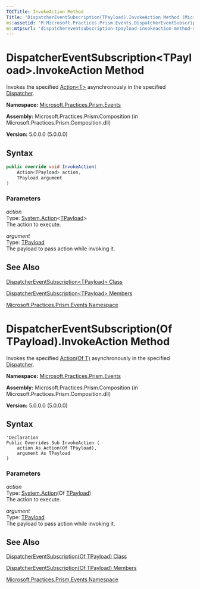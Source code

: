 ```yaml
---
TOCTitle: InvokeAction Method
Title: 'DispatcherEventSubscription(TPayload).InvokeAction Method (Microsoft.Practices.Prism.Events)'
ms:assetid: 'M:Microsoft.Practices.Prism.Events.DispatcherEventSubscription\`1.InvokeAction(System.Action{\`0},\`0)'
ms:mtpsurl: 'dispatchereventsubscription-tpayload-invokeaction-method-mspp-events.md'
---
```


# DispatcherEventSubscription&lt;TPayload&gt;.InvokeAction Method

Invokes the specified [Action&lt;T&gt;](http://msdn.microsoft.com/en-us/library/018hxwa8) asynchronously in the specified [Dispatcher](http://msdn.microsoft.com/en-us/library/ms615907).

**Namespace:** [Microsoft.Practices.Prism.Events](/patterns-practices/reference/mspp-events-namespace)

**Assembly:** Microsoft.Practices.Prism.Composition (in Microsoft.Practices.Prism.Composition.dll)

**Version:** 5.0.0.0 (5.0.0.0)

## Syntax

```C#
public override void InvokeAction(
	Action<TPayload> action,
	TPayload argument
)
```

### Parameters

*action*  
Type: [System.Action](http://msdn.microsoft.com/en-us/library/018hxwa8)&lt;[TPayload](/patterns-practices/reference/dispatchereventsubscription-tpayload-class-mspp-events)&gt;  
The action to execute.

*argument*  
Type: [TPayload](/patterns-practices/reference/dispatchereventsubscription-tpayload-class-mspp-events)  
The payload to pass action while invoking it.

## See Also

[DispatcherEventSubscription&lt;TPayload&gt; Class](/patterns-practices/reference/dispatchereventsubscription-tpayload-class-mspp-events)

[DispatcherEventSubscription&lt;TPayload&gt; Members](/patterns-practices/reference/dispatchereventsubscription-tpayload-members-mspp-events)

[Microsoft.Practices.Prism.Events Namespace](/patterns-practices/reference/mspp-events-namespace)


# DispatcherEventSubscription(Of TPayload).InvokeAction Method

Invokes the specified [Action(Of T)](http://msdn.microsoft.com/en-us/library/018hxwa8) asynchronously in the specified [Dispatcher](http://msdn.microsoft.com/en-us/library/ms615907).

**Namespace:** [Microsoft.Practices.Prism.Events](/patterns-practices/reference/mspp-events-namespace)

**Assembly:** Microsoft.Practices.Prism.Composition (in Microsoft.Practices.Prism.Composition.dll)

**Version:** 5.0.0.0 (5.0.0.0)

## Syntax

```VB
'Declaration
Public Overrides Sub InvokeAction ( 
	action As Action(Of TPayload),
	argument As TPayload
)
```

### Parameters

*action*  
Type: [System.Action](http://msdn.microsoft.com/en-us/library/018hxwa8)(Of [TPayload](/patterns-practices/reference/dispatchereventsubscription-tpayload-class-mspp-events))  
The action to execute.

*argument*  
Type: [TPayload](/patterns-practices/reference/dispatchereventsubscription-tpayload-class-mspp-events)  
The payload to pass action while invoking it.

## See Also

[DispatcherEventSubscription(Of TPayload) Class](/patterns-practices/reference/dispatchereventsubscription-tpayload-class-mspp-events)

[DispatcherEventSubscription(Of TPayload) Members](/patterns-practices/reference/dispatchereventsubscription-tpayload-members-mspp-events)

[Microsoft.Practices.Prism.Events Namespace](/patterns-practices/reference/mspp-events-namespace)

